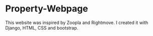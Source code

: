 # Property-Webpage

This website was inspired by Zoopla and Rightmove. I created it with Django, HTML, CSS and bootstrap. 
